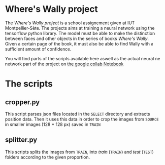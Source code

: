 # Where's Wally project

The *Where's Wally project* is a school assignement given at IUT Montpellier-Sète. The projects aims at training a neural network using the tensorflow python library. The model must be able to make the distinction between faces and other objects in the series of books *Where's Wally*. Given a certain page of the book, it must also be able to find Wally with a sufficient amount of confidence.  

You will find parts of the scripts available here aswell as the actual neural ne network part of the project on [the google collab Notebook](https://colab.research.google.com/drive/1zRvD510GGfaGGkhRKRHnyd5aTaxeALy_)

# The scripts

## cropper.py

This script parses json files located in the `SELECT` directory and extracts position data. Then it uses this data in order to crop the images from `SOURCE` in smaller images (128 * 128 px) savec in `TRAIN`

## splitter.py

This scripts splits the images from `TRAIN`, into *train* (`TRAIN`) and *test* (`TEST`) folders according to the given proportion.  
